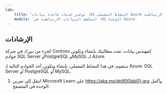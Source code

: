 ```yaml
---
lab:
    title: 'النشاط المعملي 01: توفير خدمات قاعدة بيانات Azure الارتباطية'
    module: 'الوحدة 02: استكشف البيانات الارتباطية في Azure'
---
```


## الإرشادات
كجزء من دورك في شركة Contoso كمهندس بيانات، تمت مطالبتك بإنشاء وتكوين خوادم SQL Server وPostgreSQL وMySQL لـ Azure.

ستقوم، في هذا النشاط المعملي، بإنشاء وتكوين أحد الخوادم التالية لـ Azure: SQL Server أو PostgreSQL أو MySQL.

1.	انتقل إلى تمرين Microsoft Learn على https://aka.ms/dp900lab01-ara وأكمل الوحدة في المتصفح: 
